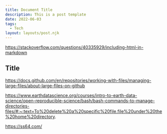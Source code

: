 ```yaml
---
title: Document Title
description: This is a post template
date: 2022-06-03
tags:
  - Tech
layout: layouts/post.njk
---
```


https://stackoverflow.com/questions/40335929/including-html-in-markdown

## Title

https://docs.github.com/en/repositories/working-with-files/managing-large-files/about-large-files-on-github

https://www.earthdatascience.org/courses/intro-to-earth-data-science/open-reproducible-science/bash/bash-commands-to-manage-directories-files/#:~:text=To%20delete%20a%20specific%20file,file%20under%20the%20home%20directory.

https://ss64.com/
